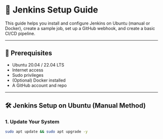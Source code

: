# 🚀 Jenkins Setup Guide 

This guide helps you install and configure Jenkins on Ubuntu (manual or Docker), create a sample job, set up a GitHub webhook, and create a basic CI/CD pipeline.

---

## 📌 Prerequisites

- Ubuntu 20.04 / 22.04 LTS
- Internet access
- Sudo privileges
- (Optional) Docker installed
- A GitHub account and repo

---

## 🛠️ Jenkins Setup on Ubuntu (Manual Method)

### 1. Update Your System

```bash
sudo apt update && sudo apt upgrade -y
